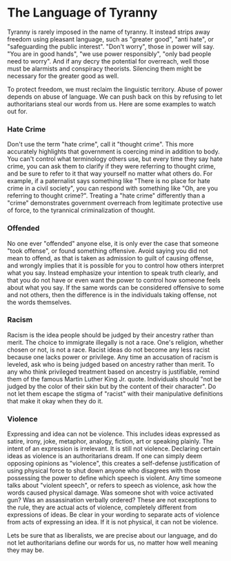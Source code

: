# The Language of Tyranny

Tyranny is rarely imposed in the name of tyranny.  It instead strips away freedom using pleasant language, such as "greater good", "anti hate", or "safeguarding the public interest".  "Don't worry", those in power will say. "You are in good hands", "we use power responsibly", "only bad people need to worry". And if any decry the potential for overreach, well those must be alarmists and conspiracy theorists.  Silencing them might be necessary for the greater good as well.

To protect freedom, we must reclaim the linguistic territory.  Abuse of power depends on abuse of language. We can push back on this by refusing to let authoritarians steal our words from us.  Here are some examples to watch out for.

### Hate Crime

Don't use the term "hate crime", call it "thought crime".  This more accurately highlights that government is coercing mind in addition to body.  You can't control what terminology others use, but every time they say hate crime, you can ask them to clarify if they were referring to thought crime, and be sure to refer to it that way yourself no matter what others do.  For example, if a paternalist says something like "There is no place for hate crime in a civil society", you can respond with something like "Oh, are you referring to thought crime?". Treating a "hate crime" differently than a "crime" demonstrates government overreach from legitimate protective use of force, to the tyrannical criminalization of thought.

### Offended

No one ever "offended" anyone else, it is only ever the case that someone "took offense", or found something offensive.  Avoid saying you did not mean to offend, as that is taken as admission to guilt of causing offense, and wrongly implies that it is possible for you to control how others interpret what you say.  Instead emphasize your intention to speak truth clearly, and that you do not have or even want the power to control how someone feels about what you say. If the same words can be considered offensive to some and not others, then the difference is in the individuals taking offense, not the words themselves.  

### Racism

Racism is the idea people should be judged by their ancestry rather than merit.  The choice to immigrate illegally is not a race.  One's religion, whether chosen or not, is not a race.  Racist ideas do not become any less racist because one lacks power or privilege.  Any time an accusation of racism is leveled, ask who is being judged based on ancestry rather than merit.  To any who think privileged treatment based on ancestry is justifiable, remind them of the famous Martin Luther King Jr. quote.  Individuals should "not be judged by the color of their skin but by the content of their character". Do not let them escape the stigma of "racist" with their manipulative definitions that make it okay when they do it.

### Violence

Expressing and idea can not be violence.  This includes ideas expressed as satire, irony, joke, metaphor, analogy, fiction, art or speaking plainly.  The intent of an expression is irrelevant. It is still not violence. Declaring certain ideas as violence is an authoritarians dream.  If one can simply deem opposing opinions as "violence", this creates a self-defense justification of using physical force to shut down anyone who disagrees with those possessing the power to define which speech is violent.  Any time someone talks about "violent speech", or refers to speech as violence, ask how the words caused physical damage. Was someone shot with voice activated gun? Was an assassination verbally ordered? These are not exceptions to the rule, they are actual acts of violence, completely different from expressions of ideas.  Be clear in your wording to separate acts of violence from acts of expressing an idea. If it is not physical, it can not be violence.

 

Lets be sure that as liberalists, we are precise about our language, and do not let authoritarians define our words for us, no matter how well meaning they may be.
